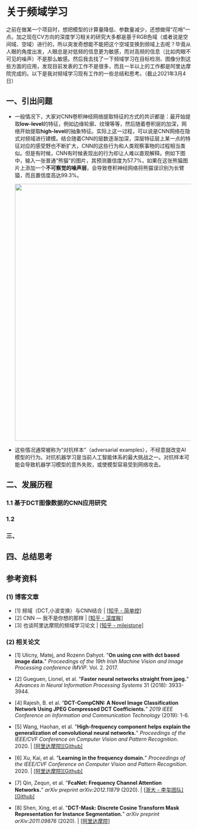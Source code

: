 # 关于频域学习

之前在做某一个项目时，想把模型的计算量降低、参数量减少，还想做得“花哨”一点。加之现在CV方向的深度学习相关的研究大多都是基于RGB色域（或者说是空间域、空域）进行的，所以突发奇想能不能把这个空域变换到频域上去呢？毕竟从人眼的角度出发，人眼总是对低频的信息更为敏感，而对高频的信息（比如肉眼不可见的噪声）不是那么敏感。然后我去找了一下频域学习在目标检测、图像分割这些方面的应用，发现目前发表的工作不是很多，而且一半以上的工作都是阿里达摩院完成的。以下是我对频域学习现有工作的一些总结和思考。（截止2021年3月4日）



## 一、引出问题

* 一般情况下，大家对CNN卷积神经网络提取特征的方式的共识都是：最开始提取**low-level**的特征，例如边缘轮廓、纹理等等，然后随着卷积层的加深，网络开始提取**high-level**的抽象特征。实际上这一过程，可以说是CNN网络在隐式对频域进行建模。结合随着CNN的层数逐渐加深，深层特征层上某一点的特征对应的感受野也不断扩大，CNN的这些行为和人类观察事物的过程相当类似。但是有时候，CNN有时候表现出的行为却让人难以直观解释。例如下图中，输入一张普通“熊猫”的图片，其预测置信度为57.7%，如果在这张熊猫图片上添加一个**不可察觉的噪声层**，会导致卷积神经网络将熊猫误识别为长臂猿，而且置信度高达99.3%。

  <div align="center">
  <img src="https://markdow-picbed.oss-cn-beijing.aliyuncs.com/img/image-20210305172739085.png" width=700>   
  </div>

* 这些情况通常被称为“对抗样本”（adversarial examples），不经意就改变AI模型的行为。对抗机器学习是当前人工智能体系的最大挑战之一。对抗样本可能会导致机器学习模型的意外失败，或使模型容易受到网络攻击。



## 二、发展历程



### 1.1 基于DCT图像数据的CNN应用研究





### 1.2



### 三、



## 四、总结思考





## 参考资料

### (1) 博客文章

* [1] 频域（DCT,小波变换）与CNN结合 | [[知乎 - 简单控]](https://zhuanlan.zhihu.com/p/342991714)
* [2] CNN — 我不是你想的那样 | [[知乎 - 深度眸]](https://zhuanlan.zhihu.com/p/315601295)
* [3] 也谈阿里达摩院的频域学习论文 | [[知乎 - mileistone]](https://zhuanlan.zhihu.com/p/115584408)

### (2) 相关论文

* [1] Ulicny, Matej, and Rozenn Dahyot. "**On using cnn with dct based image data.**" *Proceedings of the 19th Irish Machine Vision and Image Processing conference IMVIP*. Vol. 2. 2017.
* [2] Gueguen, Lionel, et al. "**Faster neural networks straight from jpeg.**" *Advances in Neural Information Processing Systems* 31 (2018): 3933-3944.
* [4] Rajesh, B. et al. “**DCT-CompCNN: A Novel Image Classification Network Using JPEG Compressed DCT Coefficients.**” *2019 IEEE Conference on Information and Communication Technology* (2019): 1-6.
* [5] Wang, Haohan, et al. "**High-frequency component helps explain the generalization of convolutional neural networks.**" *Proceedings of the IEEE/CVF Conference on Computer Vision and Pattern Recognition*. 2020. | [[阿里达摩院]](https://arxiv.org/abs/1905.13545)[[Github]](https://github.com/HaohanWang/HFC)
* [6] Xu, Kai, et al. "**Learning in the frequency domain.**" *Proceedings of the IEEE/CVF Conference on Computer Vision and Pattern Recognition*. 2020. | [[阿里达摩院]](https://arxiv.org/pdf/2002.12416.pdf)[[Github]](https://github.com/calmevtime/DCTNet)
* [7] Qin, Zequn, et al. "**FcaNet: Frequency Channel Attention Networks.**" *arXiv preprint arXiv:2012.11879* (2020). | [[浙大 - 李玺团队]](https://arxiv.org/abs/2012.11879)[[Github]](https://github.com/dcdcvgroup/FcaNet)

* [8] Shen, Xing, et al. "**DCT-Mask: Discrete Cosine Transform Mask Representation for Instance Segmentation.**" *arXiv preprint arXiv:2011.09876* (2020). | [[阿里达摩院]](https://arxiv.org/pdf/2011.09876.pdf)

  

